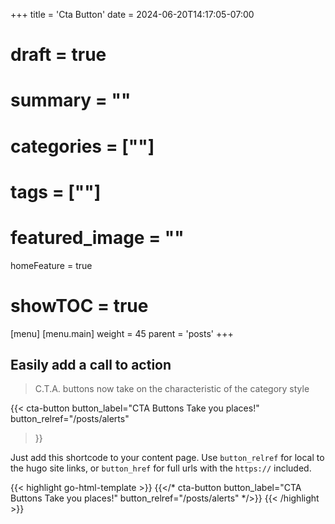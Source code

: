 +++
title = 'Cta Button'
date = 2024-06-20T14:17:05-07:00
# draft = true
# summary = ""
# categories = [""]
# tags = [""]
# featured_image = ""
homeFeature = true
# showTOC = true
[menu]
 [menu.main]
  weight = 45
  parent = 'posts'
+++

## Easily add a call to action

> C.T.A. buttons now take on the characteristic of the category style

{{< cta-button 
  button_label="CTA Buttons Take you places!"
  button_relref="/posts/alerts"
>}}

<!--more-->

Just add this shortcode to your content page. Use `button_relref` for local to the hugo site links, or `button_href` for full urls with the `https://` included.

{{< highlight go-html-template >}}
{{</* cta-button 
  button_label="CTA Buttons Take you places!"
  button_relref="/posts/alerts"
*/>}}
{{< /highlight >}}
